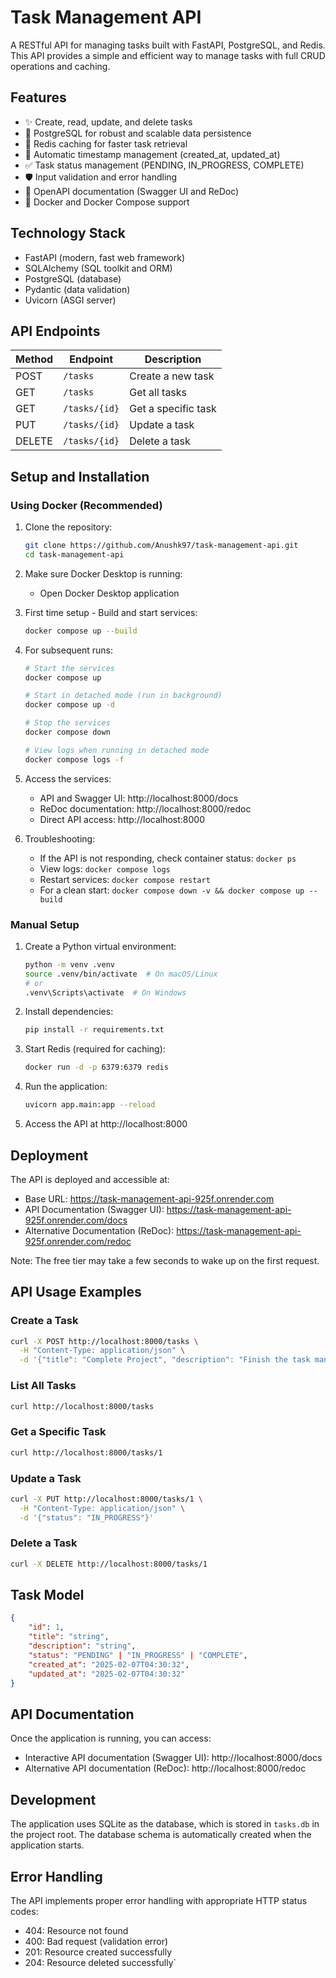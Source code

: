 # Task Management API

A RESTful API for managing tasks built with FastAPI, PostgreSQL, and Redis. This API provides a simple and efficient way to manage tasks with full CRUD operations and caching.

## Features

- ✨ Create, read, update, and delete tasks
- 🎯 PostgreSQL for robust and scalable data persistence
- 🚀 Redis caching for faster task retrieval
- 🔄 Automatic timestamp management (created_at, updated_at)
- ✅ Task status management (PENDING, IN_PROGRESS, COMPLETE)
- 🛡️ Input validation and error handling
- 📝 OpenAPI documentation (Swagger UI and ReDoc)
- 🐳 Docker and Docker Compose support

## Technology Stack

- FastAPI (modern, fast web framework)
- SQLAlchemy (SQL toolkit and ORM)
- PostgreSQL (database)
- Pydantic (data validation)
- Uvicorn (ASGI server)

## API Endpoints

| Method | Endpoint | Description |
|--------|----------|-------------|
| POST | `/tasks` | Create a new task |
| GET | `/tasks` | Get all tasks |
| GET | `/tasks/{id}` | Get a specific task |
| PUT | `/tasks/{id}` | Update a task |
| DELETE | `/tasks/{id}` | Delete a task |

## Setup and Installation

### Using Docker (Recommended)

1. Clone the repository:
   ```bash
   git clone https://github.com/Anushk97/task-management-api.git
   cd task-management-api
   ```

2. Make sure Docker Desktop is running:
   - Open Docker Desktop application

3. First time setup - Build and start services:
   ```bash
   docker compose up --build
   ```

4. For subsequent runs:
   ```bash
   # Start the services
   docker compose up

   # Start in detached mode (run in background)
   docker compose up -d

   # Stop the services
   docker compose down

   # View logs when running in detached mode
   docker compose logs -f
   ```

5. Access the services:
   - API and Swagger UI: http://localhost:8000/docs
   - ReDoc documentation: http://localhost:8000/redoc
   - Direct API access: http://localhost:8000

6. Troubleshooting:
   - If the API is not responding, check container status: `docker ps`
   - View logs: `docker compose logs`
   - Restart services: `docker compose restart`
   - For a clean start: `docker compose down -v && docker compose up --build`

### Manual Setup

1. Create a Python virtual environment:
   ```bash
   python -m venv .venv
   source .venv/bin/activate  # On macOS/Linux
   # or
   .venv\Scripts\activate  # On Windows
   ```

2. Install dependencies:
   ```bash
   pip install -r requirements.txt
   ```

3. Start Redis (required for caching):
   ```bash
   docker run -d -p 6379:6379 redis
   ```

4. Run the application:
   ```bash
   uvicorn app.main:app --reload
   ```

5. Access the API at http://localhost:8000

## Deployment

The API is deployed and accessible at:
- Base URL: https://task-management-api-925f.onrender.com
- API Documentation (Swagger UI): https://task-management-api-925f.onrender.com/docs
- Alternative Documentation (ReDoc): https://task-management-api-925f.onrender.com/redoc

Note: The free tier may take a few seconds to wake up on the first request.

## API Usage Examples

### Create a Task
```bash
curl -X POST http://localhost:8000/tasks \
  -H "Content-Type: application/json" \
  -d '{"title": "Complete Project", "description": "Finish the task management API", "status": "PENDING"}'
```

### List All Tasks
```bash
curl http://localhost:8000/tasks
```

### Get a Specific Task
```bash
curl http://localhost:8000/tasks/1
```

### Update a Task
```bash
curl -X PUT http://localhost:8000/tasks/1 \
  -H "Content-Type: application/json" \
  -d '{"status": "IN_PROGRESS"}'
```

### Delete a Task
```bash
curl -X DELETE http://localhost:8000/tasks/1
```

## Task Model

```json
{
    "id": 1,
    "title": "string",
    "description": "string",
    "status": "PENDING" | "IN_PROGRESS" | "COMPLETE",
    "created_at": "2025-02-07T04:30:32",
    "updated_at": "2025-02-07T04:30:32"
}
```

## API Documentation

Once the application is running, you can access:
- Interactive API documentation (Swagger UI): http://localhost:8000/docs
- Alternative API documentation (ReDoc): http://localhost:8000/redoc

## Development

The application uses SQLite as the database, which is stored in `tasks.db` in the project root. The database schema is automatically created when the application starts.

## Error Handling

The API implements proper error handling with appropriate HTTP status codes:
- 404: Resource not found
- 400: Bad request (validation error)
- 201: Resource created successfully
- 204: Resource deleted successfully`
